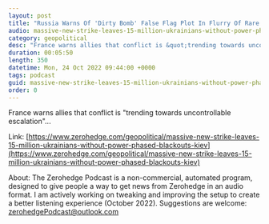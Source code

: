 ```yaml
---
layout: post
title: "Russia Warns Of 'Dirty Bomb' False Flag Plot In Flurry Of Rare Calls To Western Leaders"
audio: massive-new-strike-leaves-15-million-ukrainians-without-power-phased-blackouts-kiev-2
category: geopolitical
desc: "France warns allies that conflict is &quot;trending towards uncontrollable escalation&quot;..."
duration: 00:05:50
length: 350
datetime: Mon, 24 Oct 2022 09:44:00 +0000
tags: podcast
guid: massive-new-strike-leaves-15-million-ukrainians-without-power-phased-blackouts-kiev-0
order: 0
---
```

France warns allies that conflict is &quot;trending towards uncontrollable escalation&quot;...

Link: [https://www.zerohedge.com/geopolitical/massive-new-strike-leaves-15-million-ukrainians-without-power-phased-blackouts-kiev](https://www.zerohedge.com/geopolitical/massive-new-strike-leaves-15-million-ukrainians-without-power-phased-blackouts-kiev)

About: The Zerohedge Podcast is a non-commercial, automated program, designed to give people a way to get news from Zerohedge in an audio format.  I am actively working on tweaking and improving the setup to create a better listening experience (October 2022).  Suggestions are welcome: [zerohedgePodcast@outlook.com](mailto:zerohedgePodcast@outlook.com)